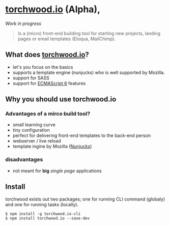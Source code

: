# [torchwood.io](https://github.com/altiske/torchwood.io) (Alpha),

*Work in progress*

> Is a (micro) front-end building tool for starting new projects, landing pages or email templates (Eloqua, MailChimp).

## What does [torchwood.io](https://github.com/altiske/torchwood.io)?

- let's you focus on the basics 
- supports a template engine (nunjucks) who is well supported by Mozilla. 
- support for SASS
- support for [ECMAScript 6](http://es6-features.org/#Constants) features

## Why you should use torchwood.io

### Advantages of a mirco build tool?
- small learning curve
- tiny configuration 
- perfect for delivering front-end templates to the back-end person
- webserver / live reload
- template ingine by Mozilla ([Nunjucks](https://mozilla.github.io/nunjucks/))

### disadvantages
- not meant for __big__ *single page* applications

## Install

torchwood exists out two packages; one for running CLI command (globaly) and one for running tasks (locally).

    $ npm install -g torchwood.io-cli
    $ npm install torchwood.io --save-dev
